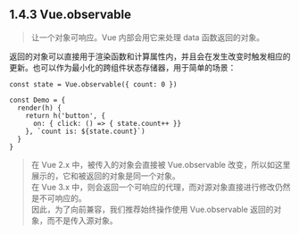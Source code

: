 ## 1.4.3 Vue.observable


>让一个对象可响应。Vue 内部会用它来处理 data 函数返回的对象。

返回的对象可以直接用于渲染函数和计算属性内，并且会在发生改变时触发相应的更新。也可以作为最小化的跨组件状态存储器，用于简单的场景：

```
const state = Vue.observable({ count: 0 })

const Demo = {
  render(h) {
    return h('button', {
      on: { click: () => { state.count++ }}
    }, `count is: ${state.count}`)
  }
}
```

>在 Vue 2.x 中，被传入的对象会直接被 Vue.observable 改变，所以如这里展示的，它和被返回的对象是同一个对象。  
在 Vue 3.x 中，则会返回一个可响应的代理，而对源对象直接进行修改仍然是不可响应的。  
因此，为了向前兼容，我们推荐始终操作使用 Vue.observable 返回的对象，而不是传入源对象。
